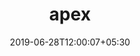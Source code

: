 ---
title: "apex"
date: 2019-06-28T12:00:07+05:30
type: "organisations"
org_name: "Microsoft"
repo_desc: "A PyTorch Extension:  Tools for easy mixed precision and distributed training in Pytorch"
repo_link: https://github.com/microsoft/apex
---